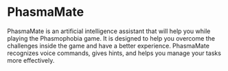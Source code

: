 # PhasmaMate
PhasmaMate is an artificial intelligence assistant that will help you while playing the Phasmophobia game. It is designed to help you overcome the challenges inside the game and have a better experience. PhasmaMate recognizes voice commands, gives hints, and helps you manage your tasks more effectively.
